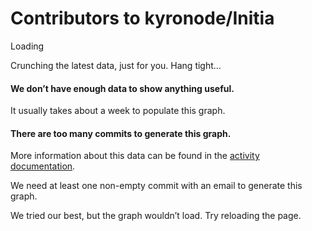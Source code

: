 # Contributors to kyronode/Initia

Loading

Crunching the latest data, just for you. Hang tight…

#### We don’t have enough data to show anything useful.

It usually takes about a week to populate this graph.

#### There are too many commits to generate this graph.

More information about this data can be found in the [activity documentation](https://docs.github.com/repositories/viewing-activity-and-data-for-your-repository/analyzing-changes-to-a-repositorys-content).

We need at least one non-empty commit with an email to generate this graph.

We tried our best, but the graph wouldn’t load. Try reloading the page.
